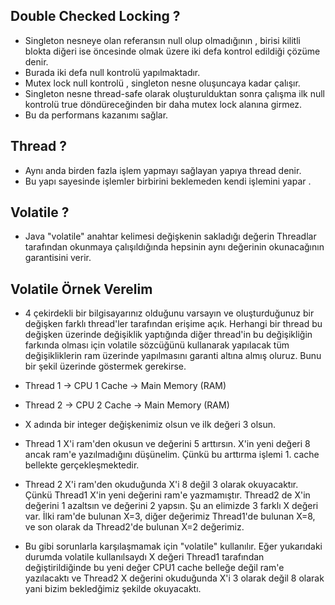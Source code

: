 ## Double Checked Locking ?
* Singleton nesneye olan referansın null olup olmadığının , birisi kilitli blokta 
diğeri ise öncesinde olmak üzere iki defa kontrol edildiği çözüme denir.
* Burada iki defa null kontrolü yapılmaktadır.
* Mutex lock null kontrolü , singleton nesne oluşuncaya kadar çalışır.
* Singleton nesne thread-safe olarak oluşturulduktan sonra çalışma ilk null kontrolü
true döndüreceğinden bir daha mutex lock alanına girmez.
* Bu da performans kazanımı sağlar.

## Thread ? 
* Aynı anda birden fazla işlem yapmayı sağlayan yapıya thread denir. 
* Bu yapı sayesinde işlemler birbirini beklemeden kendi işlemini yapar .

## Volatile ? 
* Java "volatile" anahtar kelimesi değişkenin sakladığı değerin Threadlar tarafından 
okunmaya çalışıldığında hepsinin aynı değerinin okunacağının garantisini verir.

## Volatile Örnek Verelim
* 4 çekirdekli bir bilgisayarınız olduğunu varsayın ve oluşturduğunuz bir değişken farklı thread'ler 
tarafından erişime açık. Herhangi bir thread bu değişken üzerinde değişiklik yaptığında diğer thread'in bu 
değişikliğin farkında olması için volatile sözcüğünü kullanarak yapılacak tüm değişikliklerin ram 
üzerinde yapılmasını garanti altına almış oluruz. Bunu bir şekil üzerinde göstermek gerekirse.

* Thread 1 -> CPU 1 Cache -> Main Memory (RAM)
* Thread 2 -> CPU 2 Cache -> Main Memory (RAM)

* X adında bir integer değişkenimiz olsun ve ilk değeri 3 olsun.
* Thread 1 X'i ram'den okusun ve değerini 5 arttırsın. X'in yeni değeri 8 ancak ram'e yazılmadığını düşünelim. 
Çünkü bu arttırma işlemi 1. cache bellekte gerçekleşmektedir.
* Thread 2 X'i ram'den okuduğunda X'i 8 değil 3 olarak okuyacaktır. 
Çünkü Thread1 X'in yeni değerini ram'e yazmamıştır. Thread2 de X'in değerini 1 azaltsın ve 
değerini 2 yapsın. Şu an elimizde 3 farklı X değeri var. İlki ram'de bulunan X=3, diğer değerimiz 
Thread1'de bulunan X=8, ve son olarak da Thread2'de bulunan X=2 değerimiz.
* Bu gibi sorunlarla karşılaşmamak için "volatile" kullanılır. Eğer yukarıdaki durumda volatile 
kullanılsaydı X değeri Thread1 tarafından değiştirildiğinde bu yeni değer CPU1 cache belleğe değil 
ram'e yazılacaktı ve Thread2 X değerini okuduğunda X'i 3 olarak değil 8 olarak yani bizim bekledğimiz 
şekilde okuyacaktı.
